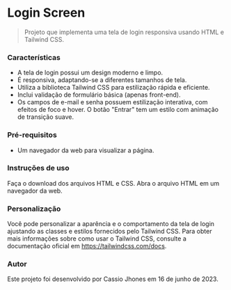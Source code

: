 # Login Screen
> Projeto que implementa uma tela de login responsiva usando HTML e Tailwind CSS.

### Características
* A tela de login possui um design moderno e limpo.
* É responsiva, adaptando-se a diferentes tamanhos de tela.
* Utiliza a biblioteca Tailwind CSS para estilização rápida e eficiente.
* Inclui validação de formulário básica (apenas front-end).
* Os campos de e-mail e senha possuem estilização interativa, com efeitos de foco e hover.
O botão "Entrar" tem um estilo com animação de transição suave.
### Pré-requisitos
* Um navegador da web para visualizar a página.
### Instruções de uso
Faça o download dos arquivos HTML e CSS.
Abra o arquivo HTML em um navegador da web.
### Personalização
Você pode personalizar a aparência e o comportamento da tela de login ajustando as classes e estilos fornecidos pelo Tailwind CSS. Para obter mais informações sobre como usar o Tailwind CSS, consulte a documentação oficial em https://tailwindcss.com/docs.

### Autor
Este projeto foi desenvolvido por Cassio Jhones em 16 de junho de 2023.
